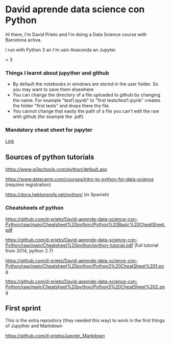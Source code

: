 # David aprende data science con Python

Hi there, I'm David Prieto and I'm doing a Data Science course with Barcelona activa. 

I run with Python 3 an I'm usin Anaconda an Jupyter. 

< 3


### Things I learnt about jupyther and github

-  By default the notebooks in windows are stored in the user folder. So you may want to save them elsewhere
-  You can change the directory of a file uploaded to github by changing the name. For example "test1.ipynb" to "first tests/test1.ipynb" creates the folder "first tests" and drops there the file. 
-  You cannot change that easily the path of a file you can't edit the raw with github (for example the .pdf)

### Mandatory cheat sheet for jupyter

[Link](https://raw.githubusercontent.com/d-prieto/David-aprende-data-science-con-Python/main/Jupyter%20Notebook%20Cheat%20Sheet.pdf)

## Sources of python tutorials

https://www.w3schools.com/python/default.asp

https://www.datacamp.com/courses/intro-to-python-for-data-science (requires registration)

https://docs.hektorprofe.net/python/ (in Spanish)

### Cheatsheets of python

https://github.com/d-prieto/David-aprende-data-science-con-Python/raw/main/Cheatsheet%20python/Python%20Basic%20CheatSheet.pdf

https://github.com/d-prieto/David-aprende-data-science-con-Python/raw/main/Cheatsheet%20python/python-tutorial.pdf (full tutorial from 2014, python 2.7)

https://github.com/d-prieto/David-aprende-data-science-con-Python/raw/main/Cheatsheet%20python/Python3%20CheatSheet%201.png

https://github.com/d-prieto/David-aprende-data-science-con-Python/raw/main/Cheatsheet%20python/Python3%20CheatSheet%202.png

## First sprint

This is the extra repository (they needed this way) to work in the first things of Jupyther and Markdown 

https://github.com/d-prieto/Jupyter_Markdown
